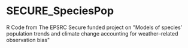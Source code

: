 # SECURE_SpeciesPop
R Code from The EPSRC Secure funded project on "Models of species’ population trends and climate change accounting for weather–related observation bias"
